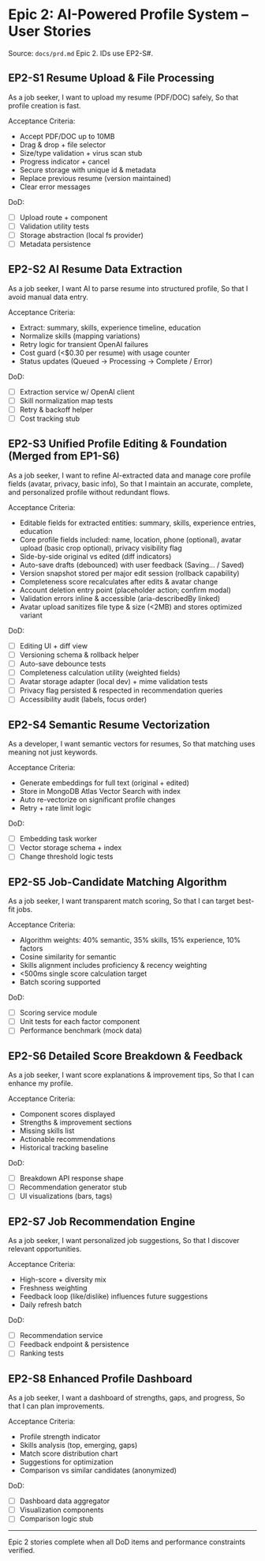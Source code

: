 # Epic 2: AI-Powered Profile System – User Stories

Source: `docs/prd.md` Epic 2. IDs use EP2-S#.

## EP2-S1 Resume Upload & File Processing

As a job seeker,
I want to upload my resume (PDF/DOC) safely,
So that profile creation is fast.

Acceptance Criteria:

- Accept PDF/DOC up to 10MB
- Drag & drop + file selector
- Size/type validation + virus scan stub
- Progress indicator + cancel
- Secure storage with unique id & metadata
- Replace previous resume (version maintained)
- Clear error messages

DoD:

- [ ] Upload route + component
- [ ] Validation utility tests
- [ ] Storage abstraction (local fs provider)
- [ ] Metadata persistence

## EP2-S2 AI Resume Data Extraction

As a job seeker,
I want AI to parse resume into structured profile,
So that I avoid manual data entry.

Acceptance Criteria:

- Extract: summary, skills, experience timeline, education
- Normalize skills (mapping variations)
- Retry logic for transient OpenAI failures
- Cost guard (<$0.30 per resume) with usage counter
- Status updates (Queued → Processing → Complete / Error)

DoD:

- [ ] Extraction service w/ OpenAI client
- [ ] Skill normalization map tests
- [ ] Retry & backoff helper
- [ ] Cost tracking stub

## EP2-S3 Unified Profile Editing & Foundation (Merged from EP1-S6)

As a job seeker,
I want to refine AI-extracted data and manage core profile fields (avatar, privacy, basic info),
So that I maintain an accurate, complete, and personalized profile without redundant flows.

Acceptance Criteria:

- Editable fields for extracted entities: summary, skills, experience entries, education
- Core profile fields included: name, location, phone (optional), avatar upload (basic crop optional), privacy visibility flag
- Side-by-side original vs edited (diff indicators)
- Auto-save drafts (debounced) with user feedback (Saving… / Saved)
- Version snapshot stored per major edit session (rollback capability)
- Completeness score recalculates after edits & avatar change
- Account deletion entry point (placeholder action; confirm modal)
- Validation errors inline & accessible (aria-describedBy linked)
- Avatar upload sanitizes file type & size (<2MB) and stores optimized variant

DoD:

- [ ] Editing UI + diff view
- [ ] Versioning schema & rollback helper
- [ ] Auto-save debounce tests
- [ ] Completeness calculation utility (weighted fields)
- [ ] Avatar storage adapter (local dev) + mime validation tests
- [ ] Privacy flag persisted & respected in recommendation queries
- [ ] Accessibility audit (labels, focus order)

## EP2-S4 Semantic Resume Vectorization

As a developer,
I want semantic vectors for resumes,
So that matching uses meaning not just keywords.

Acceptance Criteria:

- Generate embeddings for full text (original + edited)
- Store in MongoDB Atlas Vector Search with index
- Auto re-vectorize on significant profile changes
- Retry + rate limit logic

DoD:

- [ ] Embedding task worker
- [ ] Vector storage schema + index
- [ ] Change threshold logic tests

## EP2-S5 Job-Candidate Matching Algorithm

As a job seeker,
I want transparent match scoring,
So that I can target best-fit jobs.

Acceptance Criteria:

- Algorithm weights: 40% semantic, 35% skills, 15% experience, 10% factors
- Cosine similarity for semantic
- Skills alignment includes proficiency & recency weighting
- <500ms single score calculation target
- Batch scoring supported

DoD:

- [ ] Scoring service module
- [ ] Unit tests for each factor component
- [ ] Performance benchmark (mock data)

## EP2-S6 Detailed Score Breakdown & Feedback

As a job seeker,
I want score explanations & improvement tips,
So that I can enhance my profile.

Acceptance Criteria:

- Component scores displayed
- Strengths & improvement sections
- Missing skills list
- Actionable recommendations
- Historical tracking baseline

DoD:

- [ ] Breakdown API response shape
- [ ] Recommendation generator stub
- [ ] UI visualizations (bars, tags)

## EP2-S7 Job Recommendation Engine

As a job seeker,
I want personalized job suggestions,
So that I discover relevant opportunities.

Acceptance Criteria:

- High-score + diversity mix
- Freshness weighting
- Feedback loop (like/dislike) influences future suggestions
- Daily refresh batch

DoD:

- [ ] Recommendation service
- [ ] Feedback endpoint & persistence
- [ ] Ranking tests

## EP2-S8 Enhanced Profile Dashboard

As a job seeker,
I want a dashboard of strengths, gaps, and progress,
So that I can plan improvements.

Acceptance Criteria:

- Profile strength indicator
- Skills analysis (top, emerging, gaps)
- Match score distribution chart
- Suggestions for optimization
- Comparison vs similar candidates (anonymized)

DoD:

- [ ] Dashboard data aggregator
- [ ] Visualization components
- [ ] Comparison logic stub

---

Epic 2 stories complete when all DoD items and performance constraints verified.
